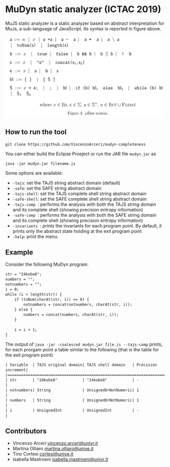 # MuDyn static analyzer (ICTAC 2019)
MuJS static analyzer is a static analyzer based on abstract interpretation for MuJs, a sub-language of JavaScript. Its syntax is reported in figure above.

![image](misc/syn.png)

## How to run the tool
```
git clone https://github.com/VincenzoArceri/mudyn-completeness
```
You can either build the Eclipse Proeject or run the  JAR file `mudyn.jar` as
```
java -jar mudyn.jar filename.js 
```
Some options are available:
* `-tajs`: set the TAJS string abstract domain (default)
* `-safe`: set the SAFE string abstract domain
* `-tajs-shell`: set the TAJS complete shell string abstract domain
* `-safe-shell`: set the SAFE complete shell string abstract domain
* `-tajs-comp `: performs the analysis with both the TAJS string domain and its complete shell (showing precision entropy information)
* `-safe-comp `: performs the analysis with both the SAFE string domain and its complete shell (showing precision entropy information)
* `-invariants `: prints the invariants for each program point. By default, it prints only the abstract state holding at the exit program point
* `-help`: print the menu.

## Example
Consider the following MuDyn program.

```
str = "24kobe8";
numbers = "";
notnumbers = "";
i = 0;
while (i < length(str)) {
	if (toNum(charAt(str, i)) == 0) {
		notnumbers = concat(notnumbers, charAt(str, i));
	} else {
		numbers = concat(numbers, charAt(str, i));	
	}

	i = i + 1;
}
```

The output of `java -jar -coalesced mudyn.jar file.js --tajs-comp` prints, for each prorgam point a table similar to the following (that is the table for the exit program point)

```
| Variable  | TAJS original domain| TAJS shell domain   | Precision increment|
|============================================================================|
| str       | "24kobe8"           | "24kobe8"           | -                  |
| notnumbers| String              | UnsignedOrNotNumeric| 1                  |
| numbers   | String              | UnsignedOrNotNumeric| 1                  |
| i         | UnsignedInt         | UnsignedInt         | -                  |

```
## Contributors
- Vincenzo Arceri vincenzo.arceri@univr.it
- Martina Olliaro martina.olliaro@unive.it
- Tino Cortesi cortesi@unive.it
- Isabella Mastroeni isabella.mastroeni@univr.it
